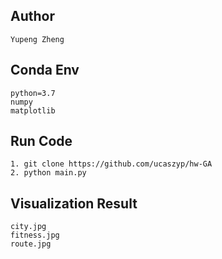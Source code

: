 ## Author
    Yupeng Zheng
    
## Conda Env
    python=3.7
    numpy
    matplotlib

## Run Code
    1. git clone https://github.com/ucaszyp/hw-GA
    2. python main.py

## Visualization Result
    city.jpg
    fitness.jpg
    route.jpg